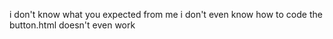 i don't know what you expected from me i don't even know how to code the button.html doesn't even work
